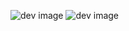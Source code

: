 ![dev image](https://images.unsplash.com/photo-1497316730643-415fac54a2af?q=80&w=764&auto=format&fit=crop&ixlib=rb-4.1.0&ixid=M3wxMjA3fDB8MHxwaG90by1wYWdlfHx8fGVufDB8fHx8fA%3D%3D)
![dev image](https://images.unsplash.com/photo-1542038784456-1ea8e935640e?fm=jpg&q=60&w=3000&ixlib=rb-4.1.0&ixid=M3wxMjA3fDB8MHxzZWFyY2h8M3x8cGhvdG9ncmFwaHl8ZW58MHx8MHx8fDA%3D)
